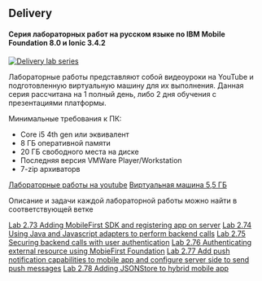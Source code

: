 ## Delivery
#### Серия лабораторных работ на русском языке по IBM Mobile Foundation 8.0 и Ionic 3.4.2

[![Delivery lab series](https://mapie.help/wp-content/uploads/2017/01/delivery_intro_pic.png)](https://www.youtube.com/watch?v=vOtMHJlf18s "Delivery (RUS). Mobile Foundation 8.0 и Ionic 3.4.2")

Лабораторные работы представляют собой видеоуроки на YouTube и подготовленную виртуальную машину для их выполнения. Данная серия рассчитана на 1 полный день, либо 2 дня обучения с презентациями платформы.

Минимальные требования к ПК:

* Core i5 4th gen или эквивалент
* 8 ГБ оперативной памяти
* 20 ГБ свободного места на диске
* Последняя версия VMWare Player/Workstation
* 7-zip архиваторв

[Лабораторные работы на youtube]()
[Виртуальная машина 5,5 ГБ](https://www.dropbox.com/s/n82ew21r8gfe97y/mfp-seminar-4.7z?dl=1)

Описание и задачи каждой лабораторной работы можно найти в соответствующей ветке

[Lab 2.73 Adding MobileFirst SDK and registering app on server](https://github.com/andriivasylchenko/delivery/tree/lab2.73)
[Lab 2.74 Using Java and Javascript adapters to perform backend calls](https://github.com/andriivasylchenko/delivery/tree/lab2.74)
[Lab 2.75 Securing backend calls with user authentication](https://github.com/andriivasylchenko/delivery/tree/lab2.75)
[Lab 2.76 Authenticating external resource using MobieFirst Foundation](https://github.com/andriivasylchenko/delivery/tree/lab2.76)
[Lab 2.77 Add push notification capabilities to mobile app and configure server side to send push messages](https://github.com/andriivasylchenko/delivery/tree/lab2.77)
[Lab 2.78 Adding JSONStore to hybrid mobile app](https://github.com/andriivasylchenko/delivery/tree/lab2.78)
